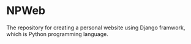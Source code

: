 # NPWeb
The repository for creating a personal website using Django framwork, which is Python programming language.
